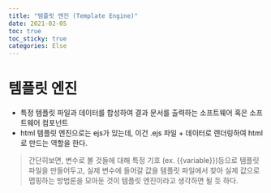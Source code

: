 ```yaml
---
title: "템플릿 엔진 (Template Engine)"
date: 2021-02-05
toc: true
toc_sticky: true
categories: Else
---
```


# 템플릿 엔진
- 특정 템플릿 파일과 데이터를 합성하여 결과 문서를 출력하는 소프트웨어 혹은 소프트웨어 컴포넌트
- html 템플릿 엔진으로는 ejs가 있는데, 이건 .ejs 파일 + 데이터로 렌더링하여 html로 만드는 역할을 한다.

> 간단히보면, 변수로 볼 것들에 대해 특정 기호 (ex. {{variable}})등으로 템플릿 파일을 만들어두고,
> 실제 변수에 들어갈 값을 템플릿 파일에서 찾아 실제 값으로 맵핑하는 방법론을 모아둔 것이 템플릿 엔진이라고 생각하면 될 듯 하다.
> 

